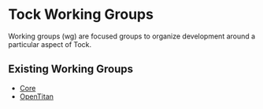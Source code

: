 Tock Working Groups
===================

Working groups (wg) are focused groups to organize development around a
particular aspect of Tock.

Existing Working Groups
-----------------------

- [Core](core.md)
- [OpenTitan](opentitan.md)
